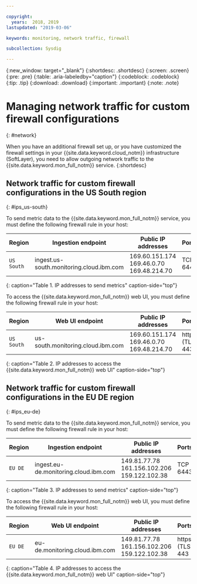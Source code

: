 ```yaml
---

copyright:
  years:  2018, 2019
lastupdated: "2019-03-06"

keywords: monitoring, network traffic, firewall

subcollection: Sysdig

---
```


{:new_window: target="_blank"}
{:shortdesc: .shortdesc}
{:screen: .screen}
{:pre: .pre}
{:table: .aria-labeledby="caption"}
{:codeblock: .codeblock}
{:tip: .tip}
{:download: .download}
{:important: .important}
{:note: .note}

 
# Managing network traffic for custom firewall configurations
{: #network}

When you have an additional firewall set up, or you have customized the firewall settings in your {{site.data.keyword.cloud_notm}} infrastructure (SoftLayer), you need to allow outgoing network traffic to the {{site.data.keyword.mon_full_notm}} service. 
{:shortdesc}


## Network traffic for custom firewall configurations in the US South region
{: #ips_us-south}

To send metric data to the {{site.data.keyword.mon_full_notm}} service, you must define the following firewall rule in your host:

| Region      | Ingestion endpoint                                | Public IP addresses               | Ports    |
|-------------|---------------------------------------------------|-----------------------------------|----------|
| `US South`    | ingest.us-south.monitoring.cloud.ibm.com          | 169.60.151.174 </br>169.46.0.70 </br>169.48.214.70   | TCP 6443 | 
{: caption="Table 1. IP addresses to send metrics" caption-side="top"}

To access the {{site.data.keyword.mon_full_notm}} web UI, you must define the following firewall rule in your host:

| Region      | Web UI endpoint                                   | Public IP addresses                                    | Ports   |
|-------------|---------------------------------------------------|--------------------------------------------------------|---------|
| `US South`    | us-south.monitoring.cloud.ibm.com                 | 169.60.151.174 </br>169.46.0.70 </br>169.48.214.70   | https (TLS) 443 | 
{: caption="Table 2. IP addresses to access the {{site.data.keyword.mon_full_notm}} web UI" caption-side="top"}



## Network traffic for custom firewall configurations in the EU DE region
{: #ips_eu-de}

To send metric data to the {{site.data.keyword.mon_full_notm}} service, you must define the following firewall rule in your host:

| Region      | Ingestion endpoint                                | Public IP addresses               | Ports    |
|-------------|---------------------------------------------------|-----------------------------------|----------|
| `EU DE`     | ingest.eu-de.monitoring.cloud.ibm.com             | 149.81.77.78 </br>161.156.102.206 </br>159.122.102.38   | TCP 6443 | 
{: caption="Table 3. IP addresses to send metrics" caption-side="top"}

To access the {{site.data.keyword.mon_full_notm}} web UI, you must define the following firewall rule in your host:

| Region      | Web UI endpoint                                   | Public IP addresses               | Ports   |
|-------------|---------------------------------------------------|-----------------------------------|---------|
| `EU DE`     | eu-de.monitoring.cloud.ibm.com                    | 149.81.77.78 </br>161.156.102.206 </br>159.122.102.38   | https (TLS) 443 | 
{: caption="Table 4. IP addresses to access the {{site.data.keyword.mon_full_notm}} web UI" caption-side="top"}

